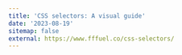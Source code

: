 ```yaml
---
title: 'CSS selectors: A visual guide'
date: '2023-08-19'
sitemap: false
external: https://www.fffuel.co/css-selectors/
---
```

